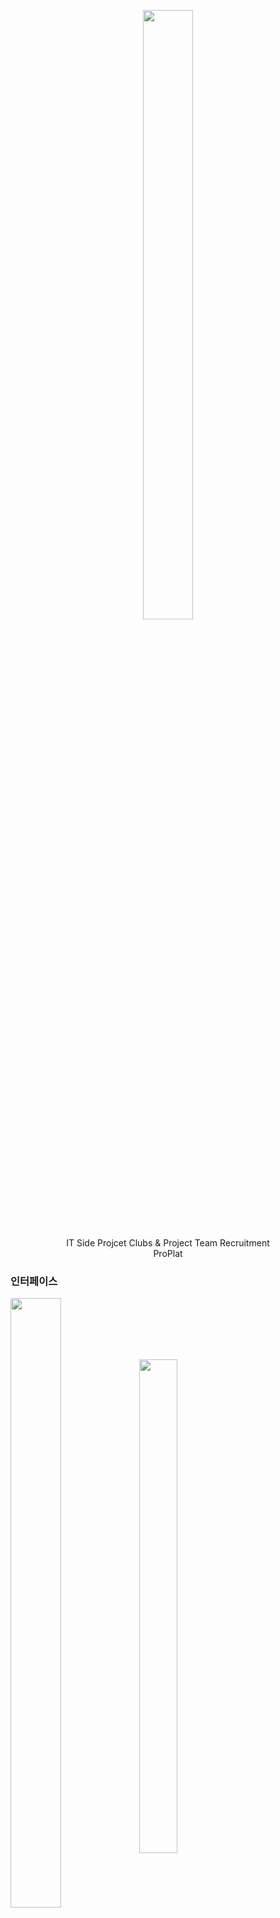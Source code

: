 <p align="center">
  <img src="https://github.com/SystemArchitecture-ProPlat/Proplat_Back/assets/127479677/d8203294-a4ea-4dc1-a10e-10882661971c" width="40%" height="50%">
</p>
<p align="center">
  IT Side Projcet Clubs & Project Team Recruitment<br/>
  ProPlat<br/>
</p>

### 인터페이스

<img src="https://github.com/SystemArchitecture-ProPlat/ProPlat/assets/127479677/7d320846-ba63-473e-9ff7-8da0d09c7da5" width="40%" height="50%" align="center">

<img src="https://github.com/SystemArchitecture-ProPlat/ProPlat/assets/127479677/39287d43-cf38-41c7-807e-b8a054519af9" width="35%" height="45%" align="center">

### 요구 사항

![image](https://github.com/SystemArchitecture-ProPlat/ProPlat/assets/127479677/30f72985-d6e3-47a1-9bf0-59cd861ff550)

### 서버 구조도

![image](https://github.com/SystemArchitecture-ProPlat/Proplat_Back/assets/127479677/9cfbe5db-1640-438c-9d94-17695815ca13)

### 사용 기술, 개발 환경

+ Java, Spring Boot, Gradle
+ JPA(Spring Data, Hibernate), QueryDSL
+ JWT
+ JUnit5, AssertJ
+ MySQL, H2
+ Travic
+ AWS (Code Deploy, EC2)
+ IntelliJ, Postman
+ React, javascript

### ERD

![image](https://github.com/SystemArchitecture-ProPlat/Proplat_Back/assets/127479677/11eb6e17-facb-4069-91a4-4f1bcdb017db)


### 프로젝트 목표

+ 동아리 모집 기간, 요구 기술 스택, 프로젝트 구인 글 작성 및 댓글을 통한 소통 서비스 제공
+ 웹 어플리케이션 제작 프로세스 경험
+ 프론트, 벡 프레임 워크 공부

### 핵심 기능

+ 회원 가입, 로그인 서비스(JWT)
+ 게시글 수정/조회/삭제
+ 댓글, 대댓글
+ 페이징
